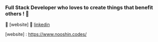 ### Full Stack Developer who loves to create things that benefit others ! 👋

<!--
**nooshines/nooshines** is a ✨ _special_ ✨ repository because its `README.md` (this file) appears on your GitHub profile.


-->
🏡 [website] 
👔 [linkedin] 

[linkedin]: https://www.linkedin.com/in/nooshin-esmaeilzadeh/
[website] : https://www.nooshin.codes/
